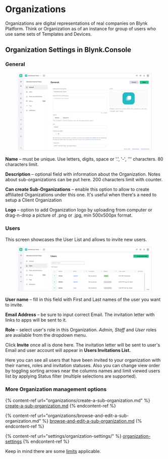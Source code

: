 # Organizations

Organizations are digital representations of real companies on Blynk Platform. Think or Organization as of an instance for group of users who use same sets of Templates and Devices.

## Organization Settings in Blynk.Console&#x20;

### General

<figure><img src="../.gitbook/assets/14-organizations-settings 1.png" alt=""><figcaption></figcaption></figure>

**Name** – must be unique. Use letters, digits, space or '.', '-', ''' characters. 80 characters limit.

**Description** – optional field with information about the Organization. Notes about sub-organizations can be put here. 200 characters limit with counter.

**Can create Sub-Organizations** – enable this option to allow to create affiliated Organizations under this one. It's useful when there's a need to setup a Client Organization

**Logo** – option to add Organization logo by uploading from computer or drag-n-drop a picture of .png or .jpg, min 500x500px format.

### Users

This screen showcases the User List and allows to invite new users.

<figure><img src="../.gitbook/assets/17-organizations-invite users 1.png" alt=""><figcaption></figcaption></figure>

**User name** – fill in this field with First and Last names of the user you want to invite.

**Email Address** – be sure to input correct Email. The invitation letter with links to apps will be sent to it.

**Role** – select user's role in this Organization. _Admin, Staff_ and _User_ roles are available from the dropdown menu.

Click **Invite** once all is done here. The invitation letter will be sent to user's Email and user account will appear in **Users Invitations List.**

Here you can see all users that have been invited to your organization with their names, roles and invitation statuses. Also you can change view order by toggling sorting arrows near the columns names and limit viewed users list by applying Status filter (multiple selections are supported).

### More Organization management options

{% content-ref url="organizations/create-a-sub-organization.md" %}
[create-a-sub-organization.md](organizations/create-a-sub-organization.md)
{% endcontent-ref %}

{% content-ref url="organizations/browse-and-edit-a-sub-organization.md" %}
[browse-and-edit-a-sub-organization.md](organizations/browse-and-edit-a-sub-organization.md)
{% endcontent-ref %}

{% content-ref url="settings/organization-settings/" %}
[organization-settings](settings/organization-settings/)
{% endcontent-ref %}

Keep in mind there are some [limits](limits.md#organization-limits) applicable.
